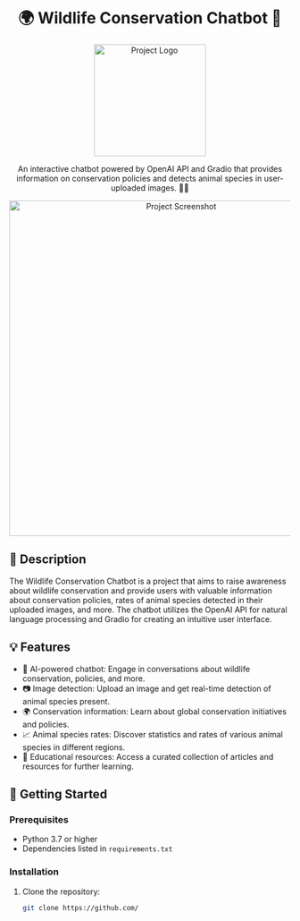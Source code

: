 <h1 align="center">
🌍 Wildlife Conservation Chatbot 🦁
</h1>

<p align="center">
  <img src="https://u-static.fotor.com/images/text-to-image/result/PRO-f217dafd3c9d4c4986783985339079e2.jpg" alt="Project Logo" width="200">
</p>

<p align="center">
  An interactive chatbot powered by OpenAI API and Gradio that provides information on conservation policies and detects animal species in user-uploaded images. 🌿📸
</p>

<p align="center">
  <img src="/Users/siddhantsancheti/Desktop/KnowYourWildlife/images/output.jpg" alt="Project Screenshot" width="600">
</p>

## 📝 Description

The Wildlife Conservation Chatbot is a project that aims to raise awareness about wildlife conservation and provide users with valuable information about conservation policies, rates of animal species detected in their uploaded images, and more. The chatbot utilizes the OpenAI API for natural language processing and Gradio for creating an intuitive user interface.

## 💡 Features

- 🤖 AI-powered chatbot: Engage in conversations about wildlife conservation, policies, and more.
- 📷 Image detection: Upload an image and get real-time detection of animal species present.
- 🌍 Conservation information: Learn about global conservation initiatives and policies.
- 📈 Animal species rates: Discover statistics and rates of various animal species in different regions.
- 🌿 Educational resources: Access a curated collection of articles and resources for further learning.

## 🚀 Getting Started

### Prerequisites

- Python 3.7 or higher
- Dependencies listed in `requirements.txt`

### Installation

1. Clone the repository:

   ```bash
   git clone https://github.com/
